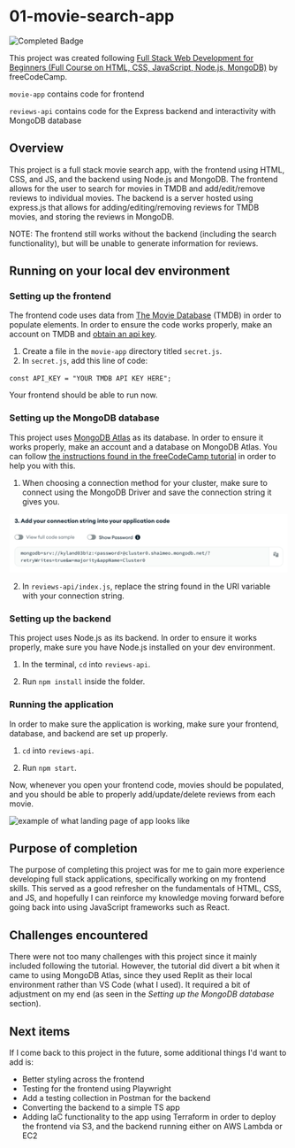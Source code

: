 # 01-movie-search-app
![Completed Badge](https://img.shields.io/badge/completed-green)

This project was created following [Full Stack Web Development for Beginners (Full Course on HTML, CSS, JavaScript, Node.js, MongoDB)](https://www.youtube.com/watch?v=nu_pCVPKzTk) by freeCodeCamp.

`movie-app` contains code for frontend

`reviews-api` contains code for the Express backend and interactivity with MongoDB database

## Overview

This project is a full stack movie search app, with the frontend using HTML, CSS, and JS, and the backend using Node.js and MongoDB. The frontend allows for the user to search for movies in TMDB and add/edit/remove reviews to individual movies. The backend is a server hosted using express.js that allows for adding/editing/removing reviews for TMDB movies, and storing the reviews in MongoDB.

NOTE: The frontend still works without the backend (including the search functionality), but will be unable to generate information for reviews.

## Running on your local dev environment
### Setting up the frontend
The frontend code uses data from [The Movie Database](https://www.themoviedb.org/?language=en-US) (TMDB) in order to populate elements. In order to ensure the code works properly, make an account on TMDB and [obtain an api key](https://developer.themoviedb.org/reference/intro/getting-started).
1. Create a file in the `movie-app` directory titled `secret.js`.
2. In `secret.js`, add this line of code:

`const API_KEY = "YOUR TMDB API KEY HERE";`

Your frontend should be able to run now.

### Setting up the MongoDB database
This project uses [MongoDB Atlas](https://www.mongodb.com/products/platform/atlas-database) as its database. In order to ensure it works properly, make an account and a database on MongoDB Atlas. You can follow [the instructions found in the freeCodeCamp tutorial](https://youtu.be/nu_pCVPKzTk?si=taTP4Tqjrz5ZvHng&t=21340) in order to help you with this.

1. When choosing a connection method for your cluster, make sure to connect using the MongoDB Driver and save the connection string it gives you.

![example connection string](img/connection.png)

2. In `reviews-api/index.js`, replace the string found in the URI variable with your connection string.

### Setting up the backend
This project uses Node.js as its backend. In order to ensure it works properly, make sure you have Node.js installed on your dev environment.

1. In the terminal, `cd` into `reviews-api`.

2. Run `npm install` inside the folder.

### Running the application
In order to make sure the application is working, make sure your frontend, database, and backend are set up properly.

1. `cd` into `reviews-api`.

2. Run `npm start`.

Now, whenever you open your frontend code, movies should be populated, and you should be able to properly add/update/delete reviews from each movie.

![example of what landing page of app looks like](img/app.png)

## Purpose of completion
The purpose of completing this project was for me to gain more experience developing full stack applications, specifically working on my frontend skills. This served as a good refresher on the fundamentals of HTML, CSS, and JS, and hopefully I can reinforce my knowledge moving forward before going back into using JavaScript frameworks such as React.

## Challenges encountered
There were not too many challenges with this project since it mainly included following the tutorial. However, the tutorial did divert a bit when it came to using MongoDB Atlas, since they used Replit as their local environment rather than VS Code (what I used). It required a bit of adjustment on my end (as seen in the *Setting up the MongoDB database* section).

## Next items
If I come back to this project in the future, some additional things I'd want to add is:
- Better styling across the frontend
- Testing for the frontend using Playwright
- Add a testing collection in Postman for the backend
- Converting the backend to a simple TS app
- Adding IaC functionality to the app using Terraform in order to deploy the frontend via S3, and the backend running either on AWS Lambda or EC2
